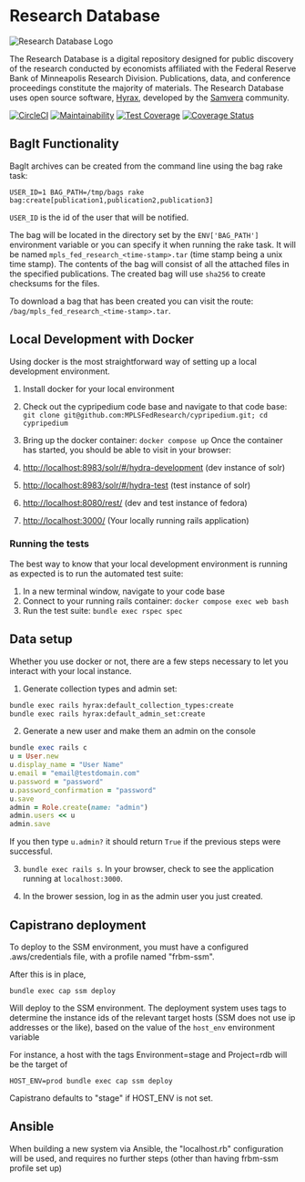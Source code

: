# Research Database

![Research Database Logo](app/assets/images/rdlogo.png)

The Research Database is a digital repository designed for public discovery of the research conducted by economists affiliated with the Federal Reserve Bank of Minneapolis Research Division. Publications, data, and conference proceedings constitute the majority of materials. The Research Database uses open source software, [Hyrax](https://github.com/samvera/hyrax), developed by the [Samvera](https://github.com/samvera) community.<br>

[![CircleCI](https://dl.circleci.com/status-badge/img/gh/curationexperts/cypripedium/tree/main.svg?style=svg)](https://dl.circleci.com/status-badge/redirect/gh/curationexperts/cypripedium/tree/main)
[![Maintainability](https://api.codeclimate.com/v1/badges/a879e476e0002fca69ff/maintainability)](https://codeclimate.com/github/curationexperts/cypripedium/maintainability)
[![Test Coverage](https://api.codeclimate.com/v1/badges/a879e476e0002fca69ff/test_coverage)](https://codeclimate.com/github/curationexperts/cypripedium/test_coverage)
[![Coverage Status](https://coveralls.io/repos/github/curationexperts/cypripedium/badge.svg?branch=main)](https://coveralls.io/github/curationexperts/cypripedium?branch=main)


## BagIt Functionality

BagIt archives can be created from the command line using the bag rake task:

`USER_ID=1 BAG_PATH=/tmp/bags rake bag:create[publication1,publication2,publication3]`

`USER_ID` is the id of the user that will be notified.

The bag will be located in the directory set by the `ENV['BAG_PATH']` environment variable or you can specify it when running the rake task. It will be named `mpls_fed_research_<time-stamp>.tar` (time stamp being a unix time stamp). The contents of the bag will consist of all the attached files in the specified publications. The created bag will use `sha256` to create checksums for the files.

To download a bag that has been created you can visit the route: `/bag/mpls_fed_research_<time-stamp>.tar`.


## Local Development with Docker

Using docker is the most straightforward way of setting up a local development environment.

1. Install docker for your local environment
2. Check out the cypripedium code base and navigate to that code base: `git clone git@github.com:MPLSFedResearch/cypripedium.git; cd cypripedium`
3. Bring up the docker container: `docker compose up` Once the container has started, you should be able to visit in your browser:

  1. <http://localhost:8983/solr/#/hydra-development> (dev instance of solr)
  2. <http://localhost:8983/solr/#/hydra-test> (test instance of solr)
  3. <http://localhost:8080/rest/> (dev and test instance of fedora)
  4. <http://localhost:3000/> (Your locally running rails application)


### Running the tests

The best way to know that your local development environment is running as expected is to run the automated test suite:

1. In a new terminal window, navigate to your code base
2. Connect to your running rails container: `docker compose exec web bash`
3. Run the test suite: `bundle exec rspec spec`

## Data setup

Whether you use docker or not, there are a few steps necessary to let you interact with your local instance.

1. Generate collection types and admin set:

  ```bash
  bundle exec rails hyrax:default_collection_types:create
  bundle exec rails hyrax:default_admin_set:create
  ```

2. Generate a new user and make them an admin on the console

  ```ruby
  bundle exec rails c
  u = User.new
  u.display_name = "User Name"
  u.email = "email@testdomain.com"
  u.password = "password"
  u.password_confirmation = "password"
  u.save
  admin = Role.create(name: "admin")
  admin.users << u
  admin.save
  ```

  If you then type `u.admin?` it should return `True` if the previous steps were successful.

3. `bundle exec rails s`. In your browser, check to see the application running at `localhost:3000`.

4. In the brower session, log in as the admin user you just created.


## Capistrano deployment

To deploy to the SSM environment, you must have a configured .aws/credentials file, with a profile named "frbm-ssm".

After this is in place, 

```
bundle exec cap ssm deploy
```

Will deploy to the SSM environment.  The deployment system uses tags to determine the instance ids of the relevant target
hosts (SSM does not use ip addresses or the like), based on the value of the ```host_env``` environment variable

For instance, a host with the tags Environment=stage and Project=rdb will be the target of 

```
HOST_ENV=prod bundle exec cap ssm deploy
```

Capistrano defaults to "stage" if HOST_ENV is not set.


## Ansible
When building a new system via Ansible, the "localhost.rb" configuration will be used, and requires
no further steps (other than having frbm-ssm profile set up)

